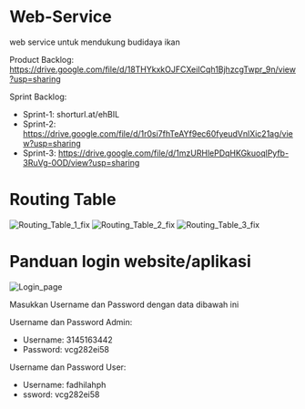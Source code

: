
# Web-Service
web service untuk mendukung budidaya ikan

Product Backlog: https://drive.google.com/file/d/18THYkxkOJFCXeiICqh1BjhzcgTwpr_9n/view?usp=sharing

Sprint Backlog:
- Sprint-1: shorturl.at/ehBIL
- Sprint-2: https://drive.google.com/file/d/1r0si7fhTeAYf9ec60fyeudVnlXic21ag/view?usp=sharing
- Sprint-3: https://drive.google.com/file/d/1mzURHlePDqHKGkuoqlPyfb-3RuVg-0OD/view?usp=sharing

# Routing Table
![Routing_Table_1_fix](https://user-images.githubusercontent.com/62755456/127582624-9df3b7f1-a4c7-4fc6-befb-4c5bf93894c6.PNG)
![Routing_Table_2_fix](https://user-images.githubusercontent.com/62755456/127582636-e1211aec-ec80-4593-85e7-48ef3992a830.PNG)
![Routing_Table_3_fix](https://user-images.githubusercontent.com/62755456/127582641-90454ef1-c5f9-49ab-9e6d-08450c0c4e77.PNG)


# Panduan login website/aplikasi
![Login_page](https://user-images.githubusercontent.com/62755456/127580604-195c5d05-056e-438a-983e-ee3791657571.PNG)

Masukkan Username dan Password dengan data dibawah ini

Username dan Password Admin:
- Username: 3145163442
- Password: vcg282ei58

Username dan Password User:
- Username: fadhilahph
- ssword: vcg282ei58
